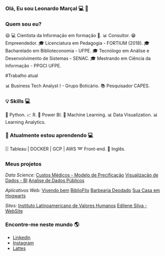 ### Olá, Eu sou Leonardo Marçal 💻 👋

### Quem sou eu?

😃 💻 Cientista da Informação em formação 🥰.
📊 Consultor.
😁 Empreendedor.
🎓 Licenciatura em Pedagogia - FORTIUM (2018).
🎓 Bacharelado em Biblioteconomia - UFPE.
🎓 Tecnólogo em Análise e Desenvolvimento de Sistemas - SENAC.
🎓 Mestrando em Ciência da Informação - PPGCI UFPE.

#Trabalho atual

📊 Business Tech Analyst I - Grupo Boticário. 
📚 Pesquisador CAPES. 

### 💡 Skills 💻
🐍 Python.
📈 R.
🧮 Power BI.
🔮 Machine Learning.
📊 Data Visualization.
📊 Learning Analytics.

### 🔋 Atualmente estou aprendendo  💻
🗄 Tableau | DOCKER | GCP | AWS
➿ Front-end.
🔅 Inglês.

### Meus projetos

*Data Science:*
[Custos Médicos - Modelo de Precificação](https://github.com/Leonnmarshall/Data-Science/tree/master/Aula%203)
[Visualização de Dados - BI](https://github.com/Leonnmarshall/Data-Science/tree/master/Aula2)
[Analise de Dados Públicos](https://github.com/Leonnmarshall/dataAnalytics)

*Aplicativos Web:*
[Vivendo bem](https://github.com/Leonnmarshall/app-vivendo-bem)
[BiblioFlix](https://github.com/Leonnmarshall/BiblioFlix)
[Barbearia Deodado](https://github.com/Leonnmarshall/webDeveloper)
[Sua Casa em Hogwarts](https://github.com/Leonnmarshall/CasaHogwarts-.git)

*Sites:*
[Instituto Latinoamericano de Valores Humanos](https://institutovaloreshumanos.org/)
[Edilene Silva - WebSite](https://edilenesilva.com.br)

### Encontre-me neste mundo 🌎
* [Linkedin](www.linkedin.com/in/leonnmarshall)
* [Instagram](https://www.instagram.com/data_universebr/)
* [Lattes](http://lattes.cnpq.br/2936385010552177)


